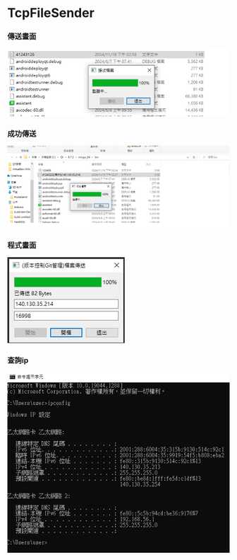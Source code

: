 # TcpFileSender
### 傳送畫面
![TcpFileSender](https://github.com/CHENGJUI-TSAI/TCP-11-18/blob/main/%E5%82%B3%E9%80%81%E7%95%AB%E9%9D%A2.png)
### 成功傳送
![TcpFileSender](https://github.com/CHENGJUI-TSAI/TCP-11-18/blob/main/%E6%88%90%E5%8A%9F%E5%82%B3%E9%80%81.png)
### 程式畫面
![TcpFileSender](https://github.com/CHENGJUI-TSAI/TCP-11-18/blob/main/%E7%A8%8B%E5%BC%8F%E7%95%AB%E9%9D%A2.png)
### 查詢ip
![TcpFileSender](https://github.com/CHENGJUI-TSAI/TCP-11-18/blob/main/ip%E4%BD%8D%E7%BD%AE.png)
